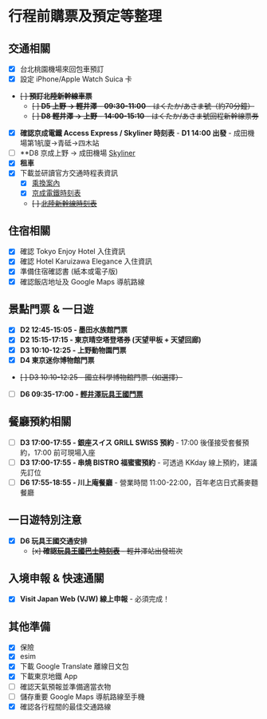# 行程前購票及預定等整理

## 交通相關

- [x] 台北桃園機場來回包車預訂
- [x] 設定 iPhone/Apple Watch Suica 卡
- ~~[ ] **預訂北陸新幹線車票**~~
  - ~~[ ] **D5 上野 → 輕井澤** - **09:30-11:00** - はくたか/あさま號（約70分鐘）~~
  - ~~[ ] **D8 輕井澤 → 上野** - **14:00-15:10** - はくたか/あさま號回程新幹線票券~~
- [x] **確認京成電鐵 Access Express / Skyliner 時刻表** - **D1 14:00 出發** - 成田機場第1航廈→青砥→四木站
- [ ] **D8 京成上野 → 成田機場 [Skyliner](https://skyliner.ec.keisei.co.jp/member/EAA01/GEAA01010.xhtml)
- [x] **租車**
- [x] 下載並研讀官方交通時程表資訊
  - [x] [乘換案內](https://world.jorudan.co.jp/mln/zh-tw/)
  - [x] [京成電鐵時刻表](https://www.keisei.co.jp/keisei/tetudou/skyliner/tc/traffic/skyliner.php)
  - ~~[ ] [北陸新幹線時刻表](https://www.westjr.co.jp/global/tc/train/shinkansen/hokuriku-shinkansen/index.html)~~

## 住宿相關

- [x] 確認 Tokyo Enjoy Hotel 入住資訊
- [x] 確認 Hotel Karuizawa Elegance 入住資訊
- [x] 準備住宿確認書 (紙本或電子版)
- [x] 確認飯店地址及 Google Maps 導航路線

## 景點門票 & 一日遊

- [x] **D2 12:45-15:05 - 墨田水族館門票**
- [x] **D2 15:15-17:15 - 東京晴空塔登塔券 (天望甲板 + 天望回廊)**
- [x] **D3 10:10-12:25 - 上野動物園門票**
- [x] **D4 東京迷你博物館門票**
- ~~[ ] D3 10:10-12:25 - 國立科學博物館門票（如選擇）~~
- [ ] **D6 09:35-17:00 - [輕井澤玩具王國門票](https://www.omochaoukoku.com/karuizawa/charge/)**

## 餐廳預約相關

- [ ] **D3 17:00-17:55 - 銀座スイス GRILL SWISS 預約** - 17:00 後僅接受套餐預約，17:00 前可現場入座
- [ ] **D3 17:00-17:55 - 串燒 BISTRO 福蜜蜜預約** - 可透過 KKday 線上預約，建議先訂位
- [ ] **D6 17:55-18:55 - 川上庵餐廳** - 營業時間 11:00-22:00，百年老店日式蕎麥麵餐廳

## 一日遊特別注意

- [x] **D6 玩具王國交通安排**
  - ~~[x] **確認[玩具王國巴士時刻表](https://www.seibubus.co.jp/docs/rosen/karuizawa/eki.pdf)** - 輕井澤站出發班次~~

## 入境申報 & 快速通關

- [x] **Visit Japan Web (VJW) 線上申報** - 必須完成！

## 其他準備

- [x] 保險
- [x] esim
- [x] 下載 Google Translate 離線日文包
- [x] 下載東京地鐵 App
- [ ] 確認天氣預報並準備適當衣物
- [ ] 儲存重要 Google Maps 導航路線至手機
- [x] 確認各行程間的最佳交通路線
